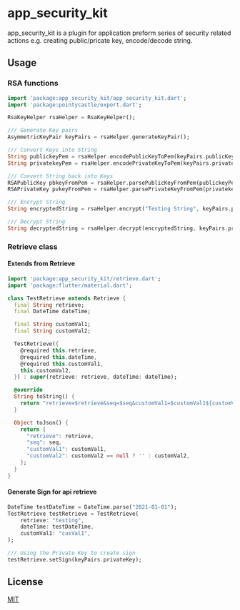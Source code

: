 # app_security_kit

app_security_kit is a plugin for application preform series of security related actions e.g. creating public/pricate key, encode/decode string.

## Usage

### RSA functions
```dart
import 'package:app_security_kit/app_security_kit.dart';
import 'package:pointycastle/export.dart';

RsaKeyHelper rsaHelper = RsaKeyHelper();

/// Generate Key pairs
AsymmetricKeyPair keyPairs = rsaHelper.generateKeyPair();

/// Convert Keys into String
String publickeyPem = rsaHelper.encodePublicKeyToPem(keyPairs.publicKey);
String privatekeyPem = rsaHelper.encodePrivateKeyToPem(keyPairs.privateKey);

/// Convert String back into Keys
RSAPublicKey pbkeyFromPem = rsaHelper.parsePublicKeyFromPem(publickeyPem);
RSAPrivateKey pvkeyFromPem = rsaHelper.parsePrivateKeyFromPem(privatekeyPem);

/// Encrypt String
String encryptedString = rsaHelper.encrypt("Testing String", keyPairs.publicKey);

/// Decrypt String
String decryptedString = rsaHelper.decrypt(encryptedString, keyPairs.privateKey);
```

### Retrieve class
#### Extends from Retrieve
```dart
import 'package:app_security_kit/retrieve.dart';
import 'package:flutter/material.dart';

class TestRetrieve extends Retrieve {
  final String retrieve;
  final DateTime dateTime;

  final String customVal1;
  final String customVal2;

  TestRetrieve({
    @required this.retrieve,
    @required this.dateTime,
    @required this.customVal1,
    this.customVal2,
  }) : super(retrieve: retrieve, dateTime: dateTime);

  @override
  String toString() {
    return "retrieve=$retrieve&seq=$seq&customVal1=$customVal1${customVal2 != null ? "&customVal2=$customVal2" : ""}";
  }

  Object toJson() {
    return {
      "retrieve": retrieve,
      "seq": seq,
      "customVal1": customVal1,
      "customVal2": customVal2 == null ? '' : customVal2,
    };
  }
}
```

#### Generate Sign for api retrieve
```dart
DateTime testDateTime = DateTime.parse("2021-01-01");
TestRetrieve testRetrieve = TestRetrieve(
    retrieve: "testing",
    dateTime: testDateTime,
    customVal1: "cusVal1",
);

/// Using the Private Key to create sign
testRetrieve.setSign(keyPairs.privateKey);
```

## License
[MIT](https://choosealicense.com/licenses/mit/)
